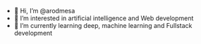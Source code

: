 - 👋 Hi, I’m @arodmesa
- 👀 I’m interested in artificial intelligence and Web development
- 🌱 I’m currently learning deep, machine learning and Fullstack development


<!---
arodmesa/arodmesa is a ✨ special ✨ repository because its `README.md` (this file) appears on your GitHub profile.
You can click the Preview link to take a look at your changes.
--->
